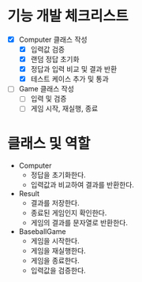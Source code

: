 # 기능 개발 체크리스트

- [X] Computer 클래스 작성
  - [X] 입력값 검증
  - [X] 랜덤 정답 초기화
  - [X] 정답과 입력 비교 및 결과 반환
  - [X] 테스트 케이스 추가 및 통과
- [ ] Game 클래스 작성
  - [ ] 입력 및 검증
  - [ ] 게임 시작, 재실행, 종료

# 클래스 및 역할

- Computer
  - 정답을 초기화한다.
  - 입력값과 비교하여 결과를 반환한다.
- Result
  - 결과를 저장한다.
  - 종료된 게임인지 확인한다.
  - 게임의 결과를 문자열로 반환한다.
- BaseballGame
  - 게임을 시작한다.
  - 게임을 재실행한다.
  - 게임을 종료한다.
  - 입력값을 검증한다.

